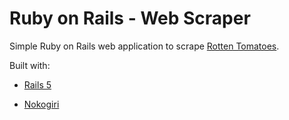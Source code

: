 # Ruby on Rails - Web Scraper

Simple Ruby on Rails web application to scrape [Rotten Tomatoes][rotten].

Built with:
- [Rails 5][rails]
- [Nokogiri][noko]

  [rotten]:   <https://www.rottentomatoes.com/>
  [noko]:     <http://www.nokogiri.org/>
  [rails]:    <http://rubyonrails.org/>
